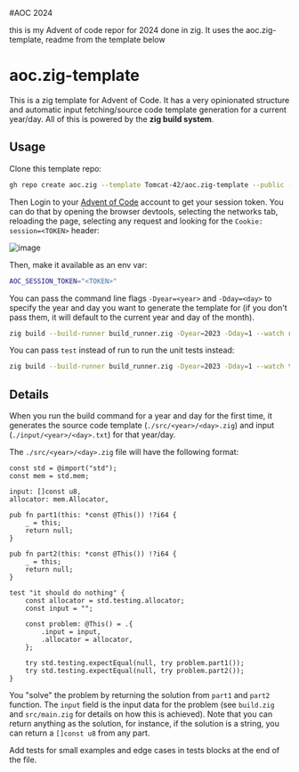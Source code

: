 #AOC 2024 

this is my Advent of code repor for 2024 done in zig.
It uses the aoc.zig-template, readme from the template below

# aoc.zig-template

This is a zig template for Advent of Code. It has a very opinionated structure
and automatic input fetching/source code template generation for a current year/day.
All of this is powered by the **zig build system**.

## Usage

Clone this template repo:

```bash
gh repo create aoc.zig --template Tomcat-42/aoc.zig-template --public --clone
```

Then Login to your [Advent of Code](https://adventofcode.com/) account to get your session
token. You can do that by opening the browser devtools, selecting the networks tab, reloading
the page, selecting any request and looking for the `Cookie: session=<TOKEN>` header:

![image](https://github.com/user-attachments/assets/8ee0e200-1e00-451d-8309-3a18d94ed3af)

Then, make it available as an env var:

```bash
AOC_SESSION_TOKEN="<TOKEN>"
```  

You can pass the command line flags `-Dyear=<year>` and `-Dday=<day>` 
to specify the year and day you want to generate the template for 
(if you don't pass them, it will default to the current year and day of the month).

```sh
zig build --build-runner build_runner.zig -Dyear=2023 -Dday=1 --watch run
```

You can pass `test` instead of run to run the unit tests instead:
```sh
zig build --build-runner build_runner.zig -Dyear=2023 -Dday=1 --watch test
```

## Details

When you run the build command for a year and day for the first time,
it generates the source code template (`./src/<year>/<day>.zig`) and input 
(`./input/<year>/<day>.txt`) for that year/day. 

The `./src/<year>/<day>.zig` file will have the following format:

```zig
const std = @import("std");
const mem = std.mem;

input: []const u8,
allocator: mem.Allocator,

pub fn part1(this: *const @This()) !?i64 {
    _ = this;
    return null;
}

pub fn part2(this: *const @This()) !?i64 {
    _ = this;
    return null;
}

test "it should do nothing" {
    const allocator = std.testing.allocator;
    const input = "";

    const problem: @This() = .{
        .input = input,
        .allocator = allocator,
    };

    try std.testing.expectEqual(null, try problem.part1());
    try std.testing.expectEqual(null, try problem.part2());
}
```

You "solve" the problem by returning the solution from `part1` and `part2` function.
The `input` field is the input data for the problem (see `build.zig` and `src/main.zig` 
for details on how this is achieved). Note that you can return anything as the solution,
for instance, if the solution is a string, you can return a `[]const u8` from any part.

Add tests for small examples and edge cases in tests blocks at the end of the file.
